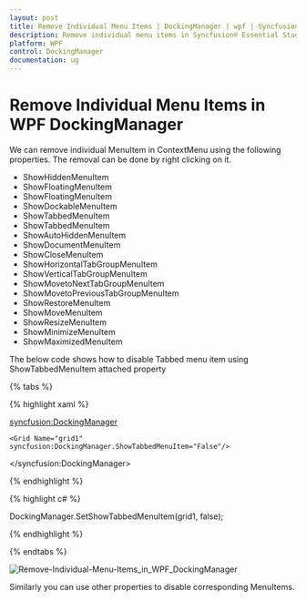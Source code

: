 ```yaml
---
layout: post
title: Remove Individual Menu Items | DockingManager | wpf | Syncfusion®
description: Remove individual menu items in Syncfusion® Essential Studio® WPF DockingManager control, its elements and more.
platform: WPF
control: DockingManager
documentation: ug
---
```


# Remove Individual Menu Items in WPF DockingManager

We can remove individual MenuItem in ContextMenu using the following properties.  The removal can be done by right clicking on it.

* ShowHiddenMenuItem
* ShowFloatingMenuItem
* ShowFloatingMenuItem
* ShowDockableMenuItem
* ShowTabbedMenuItem
* ShowTabbedMenuItem
* ShowAutoHiddenMenuItem
* ShowDocumentMenuItem
* ShowCloseMenuItem
* ShowHorizontalTabGroupMenuItem
* ShowVerticalTabGroupMenuItem
* ShowMovetoNextTabGroupMenuItem
* ShowMovetoPreviousTabGroupMenuItem
* ShowRestoreMenuItem
* ShowMoveMenuItem
* ShowResizeMenuItem
* ShowMinimizeMenuItem
* ShowMaximizedMenuItem

The below code shows how to disable Tabbed menu item using ShowTabbedMenuItem attached property

{% tabs %}

{% highlight xaml %}

<syncfusion:DockingManager>    

	<Grid Name="grid1" syncfusion:DockingManager.ShowTabbedMenuItem="False"/>  

</syncfusion:DockingManager>

{% endhighlight  %}

{% highlight c# %}

DockingManager.SetShowTabbedMenuItem(grid1, false);

{% endhighlight  %}

{% endtabs %}

![Remove-Individual-Menu-Items_in_WPF_DockingManager](Remove-Individual-Menu-Items_images/Remove-Individual-Menu-Items_img1.png)

Similarly you can use other properties to disable corresponding MenuItems.